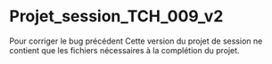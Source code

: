 # Projet_session_TCH_009_v2
Pour corriger le bug précédent
Cette version du projet de session ne contient que les fichiers nécessaires à la complétion du projet.
